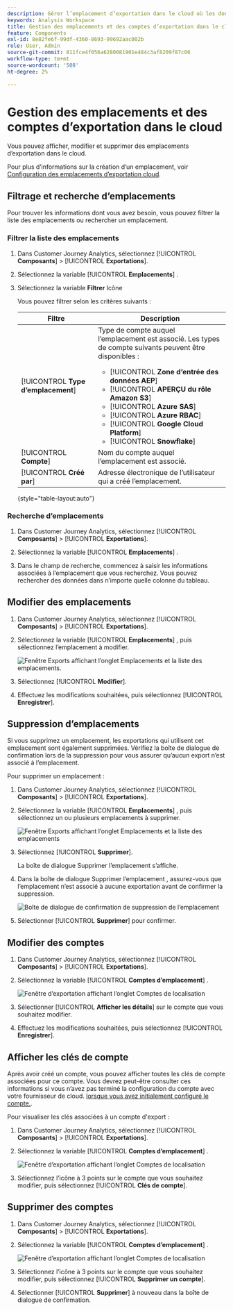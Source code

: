 ```yaml
---
description: Gérer l’emplacement d’exportation dans le cloud où les données du Customer Journey Analytics peuvent être envoyées
keywords: Analysis Workspace
title: Gestion des emplacements et des comptes d’exportation dans le cloud
feature: Components
exl-id: 8e82fe6f-99df-4360-8693-99692aac002b
role: User, Admin
source-git-commit: 811fce4f056a6280081901e484c3af8209f87c06
workflow-type: tm+mt
source-wordcount: '508'
ht-degree: 2%

---
```


# Gestion des emplacements et des comptes d’exportation dans le cloud

Vous pouvez afficher, modifier et supprimer des emplacements d’exportation dans le cloud.

Pour plus d’informations sur la création d’un emplacement, voir [Configuration des emplacements d’exportation cloud](/help/components/exports/cloud-export-locations.md).

## Filtrage et recherche d’emplacements

Pour trouver les informations dont vous avez besoin, vous pouvez filtrer la liste des emplacements ou rechercher un emplacement.

### Filtrer la liste des emplacements

1. Dans Customer Journey Analytics, sélectionnez [!UICONTROL **Composants**] > [!UICONTROL **Exportations**].

1. Sélectionnez la variable [!UICONTROL **Emplacements**] .

1. Sélectionnez la variable **Filtrer** Icône

   <!-- add screenshot -->

   Vous pouvez filtrer selon les critères suivants :

   | Filtre | Description |
   |---------|----------|
   | [!UICONTROL **Type d’emplacement**]<!--should this be changed to Account type?--> | Type de compte auquel l’emplacement est associé. Les types de compte suivants peuvent être disponibles : <ul><li>[!UICONTROL **Zone d’entrée des données AEP**]</li><li>[!UICONTROL **APERÇU du rôle Amazon S3**]</li><li>[!UICONTROL **Azure SAS**]</li><li>[!UICONTROL **Azure RBAC**]</li><li>[!UICONTROL **Google Cloud Platform**]</li><li>[!UICONTROL **Snowflake**]</li></ul> |
   | [!UICONTROL **Compte**] | Nom du compte auquel l’emplacement est associé. |
   | [!UICONTROL **Créé par**] | Adresse électronique de l’utilisateur qui a créé l’emplacement. |

   {style="table-layout:auto"}

### Recherche d’emplacements

1. Dans Customer Journey Analytics, sélectionnez [!UICONTROL **Composants**] > [!UICONTROL **Exportations**].

1. Sélectionnez la variable [!UICONTROL **Emplacements**] .

1. Dans le champ de recherche, commencez à saisir les informations associées à l’emplacement que vous recherchez. Vous pouvez rechercher des données dans n’importe quelle colonne du tableau.

## Modifier des emplacements

1. Dans Customer Journey Analytics, sélectionnez [!UICONTROL **Composants**] > [!UICONTROL **Exportations**].

1. Sélectionnez la variable [!UICONTROL **Emplacements**] , puis sélectionnez l’emplacement à modifier.

   ![Fenêtre Exports affichant l’onglet Emplacements et la liste des emplacements.](assets/locations-edit.png)

1. Sélectionnez [!UICONTROL **Modifier**].

1. Effectuez les modifications souhaitées, puis sélectionnez [!UICONTROL **Enregistrer**].

## Suppression d’emplacements

Si vous supprimez un emplacement, les exportations qui utilisent cet emplacement sont également supprimées. Vérifiez la boîte de dialogue de confirmation lors de la suppression pour vous assurer qu’aucun export n’est associé à l’emplacement.

Pour supprimer un emplacement :

1. Dans Customer Journey Analytics, sélectionnez [!UICONTROL **Composants**] > [!UICONTROL **Exportations**].

1. Sélectionnez la variable [!UICONTROL **Emplacements**] , puis sélectionnez un ou plusieurs emplacements à supprimer.

   ![Fenêtre Exports affichant l’onglet Emplacements et la liste des emplacements](assets/locations-edit.png)

1. Sélectionnez [!UICONTROL **Supprimer**].

   La boîte de dialogue Supprimer l’emplacement s’affiche.

1. Dans la boîte de dialogue Supprimer l’emplacement , assurez-vous que l’emplacement n’est associé à aucune exportation avant de confirmer la suppression.

   ![Boîte de dialogue de confirmation de suppression de l’emplacement](assets/delete-location-confirmation-dialog.png)

1. Sélectionner [!UICONTROL **Supprimer**] pour confirmer.

## Modifier des comptes

1. Dans Customer Journey Analytics, sélectionnez [!UICONTROL **Composants**] > [!UICONTROL **Exportations**].

1. Sélectionnez la variable [!UICONTROL **Comptes d’emplacement**] .

   ![Fenêtre d’exportation affichant l’onglet Comptes de localisation](assets/account-add.png)

1. Sélectionner [!UICONTROL **Afficher les détails**] sur le compte que vous souhaitez modifier.

1. Effectuez les modifications souhaitées, puis sélectionnez [!UICONTROL **Enregistrer**].

## Afficher les clés de compte

Après avoir créé un compte, vous pouvez afficher toutes les clés de compte associées pour ce compte. Vous devrez peut-être consulter ces informations si vous n’avez pas terminé la configuration du compte avec votre fournisseur de cloud. [lorsque vous avez initialement configuré le compte.](/help/components/exports/cloud-export-accounts.md).

Pour visualiser les clés associées à un compte d&#39;export :

1. Dans Customer Journey Analytics, sélectionnez [!UICONTROL **Composants**] > [!UICONTROL **Exportations**].

1. Sélectionnez la variable [!UICONTROL **Comptes d’emplacement**] .

   ![Fenêtre d’exportation affichant l’onglet Comptes de localisation](assets/account-add.png)

1. Sélectionnez l’icône à 3 points sur le compte que vous souhaitez modifier, puis sélectionnez [!UICONTROL **Clés de compte**].

## Supprimer des comptes

1. Dans Customer Journey Analytics, sélectionnez [!UICONTROL **Composants**] > [!UICONTROL **Exportations**].

1. Sélectionnez la variable [!UICONTROL **Comptes d’emplacement**] .

   ![Fenêtre d’exportation affichant l’onglet Comptes de localisation](assets/account-add.png)

1. Sélectionnez l’icône à 3 points sur le compte que vous souhaitez modifier, puis sélectionnez [!UICONTROL **Supprimer un compte**].

1. Sélectionner [!UICONTROL **Supprimer**] à nouveau dans la boîte de dialogue de confirmation.
